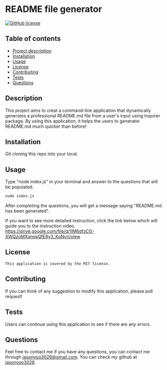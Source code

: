 # README file generator
  
  [![GitHub license](https://img.shields.io/badge/License-MIT-yellow.svg)](https://opensource.org/licenses/MIT)

  ## Table of contents
  - [Project description](#Description)
  - [Installation](#Installation)
  - [Usage](#Usage)
  - [License](#License)
  - [Contributing](#Contributing)
  - [Tests](#Tests)
  - [Questions](#Questions)

  ## Description
  This project aims to creat a command-line application that dynamically generates a professional README.md file from a user's input using Inquirer package. By using this application, it helps the users to generator README.md much quicker than before!

  ## Installation
  Git cloning this repo into your local.

  ## Usage
  Type "node index.js" in your terminal and answer to the questions that will be populated.
  ```bash
  node index.js
  ```
  After completing the questions, you will get a message saying "README.md has been generated".

  If you want to see more detailed instruction, click the link below which will guide you to the instruction video.
  https://drive.google.com/file/d/1lM6qfzCG-XWQzoMXqnqsQfE8y3_KoNyn/view

  ## License
    This application is covered by the MIT license.
  
  ## Contributing
  If you can think of any suggestion to modify this application, please pull request!

  ## Tests
  Users can continue using this application to see if there are any errors.

  ## Questions
  Feel free to contact me if you have any questions, you can contact me through jasonyoo3026@gmail.com.
  You can check my github at [jasonyoo3026](https://www.github.com/jasonyoo3026).
